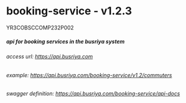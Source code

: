 # booking-service - v1.2.3

YR3COBSCCOMP232P002

##### api for booking services in the busriya system

###### access url: https://api.busriya.com

###### example: https://api.busriya.com/booking-service/v1.2/commuters

###### swagger definition: https://api.busriya.com/booking-service/api-docs
